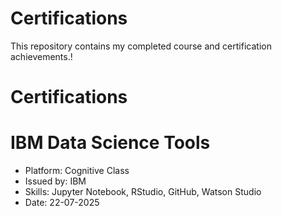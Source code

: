 # Certifications
This repository contains my completed course and certification achievements.!
# Certifications

# IBM Data Science Tools

- Platform: Cognitive Class
- Issued by: IBM
- Skills: Jupyter Notebook, RStudio, GitHub, Watson Studio
- Date: 22-07-2025
